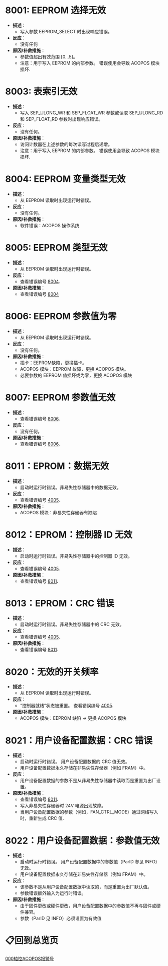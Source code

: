 # 8001: EEPROM 选择无效

- **描述**：
    - 写入参数 EEPROM_SELECT 时出现响应错误。
- **反应**：
    - 没有任何
- **原因/补救措施**：
    - 参数值超出有效范围 [0...5]。
    - 注意：用于写入 EEPROM 的内部参数。 错误使用会导致 ACOPOS 模块损坏.

# 8003: 表索引无效

- **描述**：
    - 写入 SEP_ULONG_WR 和 SEP_FLOAT_WR 参数或读取 SEP_ULONG_RD 和 SEP_FLOAT_RD 参数时出现响应错误。
- **反应**：
    - 没有任何。
- **原因/补救措施**：
    - 访问计数器在上述参数的每次读写过程后递增。
    - 注意：用于写入 EEPROM 的内部参数。 错误使用会导致 ACOPOS 模块损坏.

# 8004: EEPROM 变量类型无效

- **描述**：
    - 从 EEPROM 读取时出现运行时错误。
- **反应**：
    - 没有任何。
- **原因/补救措施**：
    - 软件错误：ACOPOS 操作系统

# 8005: EEPROM 类型无效

- **描述**：
    - 从 EEPROM 读取时出现运行时错误。
- **反应**：
    - 查看错误编号 [8004](#8004-eeprom-变量类型无效).
- **原因/补救措施**：
    - 查看错误编号 [8004](#8004-eeprom-变量类型无效)

# 8006: EEPROM 参数值为零

- **描述**：
    - 从 EEPROM 读取时出现运行时错误。
- **反应**：
    - 没有任何。
- **原因/补救措施**：
    - 插卡：EEPROM缺陷，更换插卡。
    - ACOPOS 模块：EEPROM 故障，更换 ACOPOS 模块。
    - 必要参数的 EEPROM 值损坏或为零，更换 ACOPOS 模块

# 8007: EEPROM 参数值无效

- **描述**：
    - 查看错误编号 [8006](#8006-eeprom-参数值为零).
- **反应**：
    - 没有任何。
- **原因/补救措施**：
    - 查看错误编号 [8006](#8006-eeprom-参数值为零).

# 8011：EPROM：数据无效

- **描述**：
    - 启动时运行时错误。非易失性存储器中的数据无效。
- **反应**：
    - 查看错误编号 [4005](#4005控制器无法开启驱动处于错误状态).
- **原因/补救措施**：
    - ACOPOS 模块：非易失性存储器有缺陷

# 8012：EPROM：控制器 ID 无效

- **描述**：
    - 启动时运行时错误。非易失性存储器中的控制器 ID 无效。
- **反应**：
    - 查看错误编号 [4005](#4005控制器无法开启驱动处于错误状态).
- **原因/补救措施**：
    - 查看错误编号 [8011](#8011eprom数据无效).

# 8013：EPROM：CRC 错误

- **描述**：
    - 启动时运行时错误。非易失性存储器中的 CRC 无效。
- **反应**：
    - 查看错误编号 [4005](#4005控制器无法开启驱动处于错误状态).
- **原因/补救措施**：
    - 查看错误编号 [8011](#8011eprom数据无效).

# 8020：无效的开关频率

- **描述**：
    - 从 EEPROM 读取时出现运行时错误。
- **反应**：
    - “控制器就绪”状态被重置。 查看错误编号 [4005](#4005控制器无法开启驱动处于错误状态).
- **原因/补救措施**：
    - ACOPOS 模块：EEPROM 缺陷 -> 更换 ACOPOS 模块

# 8021：用户设备配置数据：CRC 错误

- **描述**：
    - 启动时运行时错误。 用户设备配置数据的 CRC 值无效。
    - 用户设备配置数据永久存储在非易失性存储器（例如 FRAM）中。
- **反应**：
    - 用户设备配置数据的参数不是从非易失性存储器中读取而是重置为出厂设置。
- **原因/补救措施**：
    - 查看错误编号 [8011](#8011eprom数据无效).
    - 写入非易失性存储器时 24V 电源出现故障。
    - 当用户设备配置数据的参数（例如，FAN_CTRL_MODE）通过网络写入时，重新生成 CRC 值.

# 8022：用户设备配置数据：参数值无效

- **描述**：
    - 启动时运行时错误。 用户设备配置数据中的参数值（ParID 参见 INFO）无效。
    - 用户设备配置数据永久存储在非易失性存储器（例如 FRAM）中。
- **反应**：
    - 该参数不是从用户设备配置数据中读取的，而是重置为出厂默认值。
    - 参数错误额外输入为运行时错误。
- **原因/补救措施**：
    - 由于固件更改或硬件更改，用户设备配置数据中的参数值不再与固件或硬件兼容。
    - 参数（ParID 见 INFO）必须设置为有效值

# 📋回到总览页

[000轴控ACOPOS报警号](000轴控ACOPOS报警号.md)
